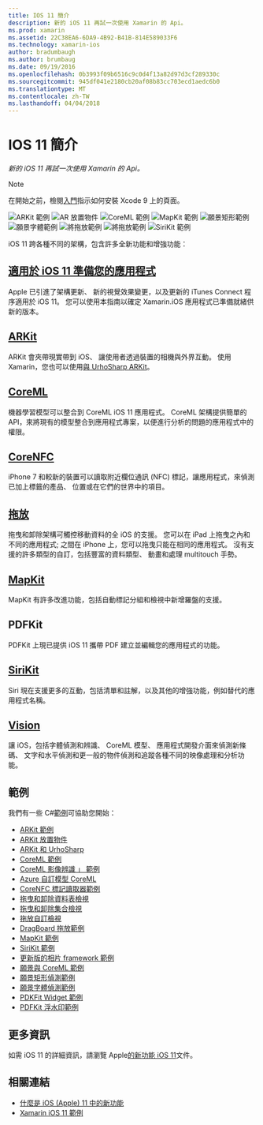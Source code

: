```yaml
---
title: IOS 11 簡介
description: 新的 iOS 11 再試一次使用 Xamarin 的 Api。
ms.prod: xamarin
ms.assetid: 22C38EA6-6DA9-4B92-B41B-814E589033F6
ms.technology: xamarin-ios
author: bradumbaugh
ms.author: brumbaug
ms.date: 09/19/2016
ms.openlocfilehash: 0b3993f09b6516c9c0d4f13a82d97d3cf289330c
ms.sourcegitcommit: 945df041e2180cb20af08b83cc703ecd1aedc6b0
ms.translationtype: MT
ms.contentlocale: zh-TW
ms.lasthandoff: 04/04/2018
---
```

# <a name="introduction-to-ios-11"></a>IOS 11 簡介

_新的 iOS 11 再試一次使用 Xamarin 的 Api。_

> [!NOTE]
> 在開始之前，檢閱[入門](get-started.md)指示如何安裝 Xcode 9 上的頁面。

![ARKit 範例](images/arkit.png) ![AR 放置物件](images/arkit2.png) ![CoreML 範例](images/coreml.png) ![MapKit 範例](images/mapkit.png) ![願景矩形範例](images/vision1.png) ![願景字體範例](images/vision2.png) ![將拖放範例](images/drag-drop.png) ![將拖放範例](images/drag-drop2.png) ![SiriKit 範例](images/sirikit.png)

iOS 11 跨各種不同的架構，包含許多全新功能和增強功能：

## <a name="preparing-your-app-for-ios-11updating-your-appindexmd"></a>[適用於 iOS 11 準備您的應用程式](updating-your-app/index.md)

Apple 已引進了架構更新、 新的視覺效果變更，以及更新的 iTunes Connect 程序適用於 iOS 11。 您可以使用本指南以確定 Xamarin.iOS 應用程式已準備就緒供新的版本。

## <a name="arkitarkitindexmd"></a>[ARKit](arkit/index.md)

ARKit 會夾帶現實帶到 iOS、 讓使用者透過裝置的相機與外界互動。
使用 Xamarin，您也可以使用[與 UrhoSharp ARKit](arkit/urhosharp.md)。

## <a name="coremlcoremlmd"></a>[CoreML](coreml.md)

機器學習模型可以整合到 CoreML iOS 11 應用程式。 CoreML 架構提供簡單的 API，來將現有的模型整合到應用程式專案，以便進行分析的問題的應用程式中的權限。

## <a name="corenfccorenfcmd"></a>[CoreNFC](corenfc.md)

iPhone 7 和較新的裝置可以讀取附近欄位通訊 (NFC) 標記，讓應用程式，來偵測已加上標籤的產品、 位置或在它們的世界中的項目。

## <a name="drag-and-dropdrag-and-dropmd"></a>[拖放](drag-and-drop.md)

拖曳和卸除架構可觸控移動資料的全 iOS 的支援。 您可以在 iPad 上拖曳之內和不同的應用程式; 之間在 iPhone 上，您可以拖曳只能在相同的應用程式。 沒有支援的許多類型的自訂，包括豐富的資料類型、 動畫和處理 multitouch 手勢。

## <a name="mapkitmapkitmd"></a>[MapKit](mapkit.md)

MapKit 有許多改進功能，包括自動標記分組和檢視中新增羅盤的支援。

## <a name="pdfkit"></a>PDFKit

PDFKit 上現已提供 iOS 11 攜帶 PDF 建立並編輯您的應用程式的功能。

## <a name="sirikitsirikitmd"></a>[SiriKit](sirikit.md)

Siri 現在支援更多的互動，包括清單和註解，以及其他的增強功能，例如替代的應用程式名稱。

## <a name="visionvisionmd"></a>[Vision](vision.md)

讓 iOS，包括字體偵測和辨識、 CoreML 模型、 應用程式開發介面來偵測新條碼、 文字和水平偵測和更一般的物件偵測和追蹤各種不同的映像處理和分析功能。

## <a name="samples"></a>範例

我們有一些 C#[範例](https://developer.xamarin.com/samples/ios/iOS11/)可協助您開始：

* [ARKit 範例](https://developer.xamarin.com/samples/monotouch/ios11/ARKitSample/)
* [ARKit 放置物件](https://developer.xamarin.com/samples/monotouch/ios11/ARKitPlacingObjects/)
* [ARKit 和 UrhoSharp](arkit/urhosharp.md)
* [CoreML 範例](https://developer.xamarin.com/samples/monotouch/ios11/CoreML)
* [CoreML 影像辨識 」 範例](https://developer.xamarin.com/samples/monotouch/ios11/CoreMLImageRecognition)
* [Azure 自訂模型 CoreML](https://developer.xamarin.com/samples/monotouch/ios11/CoreMLAzureModel)
* [CoreNFC 標記讀取器範例](https://developer.xamarin.com/samples/monotouch/ios11/NFCTagReader/)
* [拖曳和卸除資料表檢視](https://developer.xamarin.com/samples/monotouch/ios11/DragAndDropTableView)
* [拖曳和卸除集合檢視](https://developer.xamarin.com/samples/monotouch/ios11/DragAndDropCollectionView)
* [拖放自訂檢視](https://developer.xamarin.com/samples/monotouch/ios11/DragAndDropCustomView)
* [DragBoard 拖放範例](https://developer.xamarin.com/samples/monotouch/ios11/DragAndDropDragBoard)
* [MapKit 範例](https://developer.xamarin.com/samples/monotouch/ios11/MapKitSample)
* [SiriKit 範例](https://developer.xamarin.com/samples/monotouch/ios11/SiriKitSample/)
* [更新版的相片 framework 範例](https://developer.xamarin.com/samples/monotouch/ios11/SamplePhotoApp/)
* [願景與 CoreML 範例](https://developer.xamarin.com/samples/monotouch/ios11/CoreMLVision)
* [願景矩形偵測範例](https://developer.xamarin.com/samples/monotouch/ios11/VisionRects)
* [願景字體偵測範例](https://developer.xamarin.com/samples/monotouch/ios11/VisionFaces)
* [PDKFit Widget 範例](https://developer.xamarin.com/samples/monotouch/ios11/PDFAnnotationWidgetsAdvanced)
* [PDFKit 浮水印範例](https://developer.xamarin.com/samples/monotouch/ios11/PDFDocumentWatermark)

## <a name="more-information"></a>更多資訊

如需 iOS 11 的詳細資訊，請瀏覽 Apple[的新功能 iOS 11](https://developer.apple.com/ios/)文件。


## <a name="related-links"></a>相關連結

- [什麼是 iOS (Apple) 11 中的新功能](https://developer.apple.com/ios/)
- [Xamarin iOS 11 範例](https://developer.xamarin.com/samples/ios/iOS11/)
